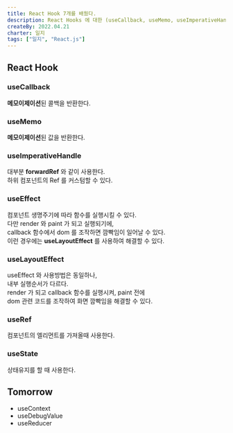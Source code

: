 ```yaml
---
title: React Hook 7개를 배웠다.
description: React Hooks 에 대한 (useCallback, useMemo, useImperativeHandle, useEffect, useLayoutEffect, useRef, useState) 에 대해 공부했다.
createBy: 2022.04.21
charter: 일지
tags: ["일지", "React.js"]
---
```


## React Hook

### useCallback

**메모이제이션**된 콜백을 반환한다.

### useMemo

**메모이제이션**된 값을 반환한다.

### useImperativeHandle

대부분 **forwardRef** 와 같이 사용한다.  
하위 컴포넌트의 Ref 를 커스텀할 수 있다.

### useEffect

컴포넌트 생명주기에 따라 함수를 실행시킬 수 있다.  
다만 render 와 paint 가 되고 실행되기에,  
callback 함수에서 dom 를 조작하면 깜빡임이 일어날 수 있다.  
이런 경우에는 **useLayoutEffect** 를 사용하여 해결할 수 있다.

### useLayoutEffect

useEffect 와 사용방법은 동일하나,  
내부 실행순서가 다르다.  
render 가 되고 callback 함수를 실행시켜, paint 전에  
dom 관련 코드를 조작하여 화면 깜빡임을 해결할 수 있다.

### useRef

컴포넌트의 엘리먼트를 가져올때 사용한다.

### useState

상태유지를 할 때 사용한다.

## Tomorrow

-   useContext
-   useDebugValue
-   useReducer
